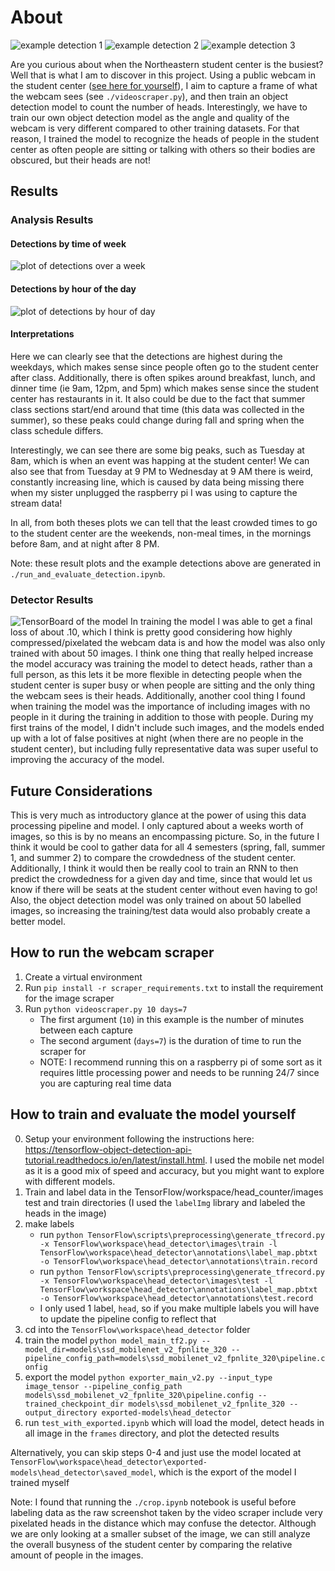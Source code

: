 # About
![example detection 1](exampleImages/example1.png) ![example detection 2](exampleImages/example2.png) ![example detection 3](exampleImages/example3.png)

Are you curious about when the Northeastern student center is the busiest? Well that is what I am to discover in this project. 
Using a public webcam in the student center ([see here for yourself]('http://129.10.161.241/mjpg/video.mjpg')), I aim to capture a frame of what the webcam sees (see `./videoscraper.py`),
and then train an object detection model to count the number of heads. Interestingly, we have to train our own object detection model as the angle and quality of the
webcam is very different compared to other training datasets. For that reason, I trained the model to recognize the heads of people in the student center as often people are sitting or talking with others so their bodies are obscured, but their heads are not!

## Results
### Analysis Results
#### Detections by time of week
![plot of detections over a week](exampleImages/wholeWeek.png)

#### Detections by hour of the day
![plot of detections by hour of day](exampleImages/byHour.png)

#### Interpretations
Here we can clearly see that the detections are highest during the weekdays, which makes sense since people often go to the student center after class. Additionally, there is often spikes around breakfast, lunch, and dinner time (ie 9am, 12pm, and 5pm) which makes sense since the student center has restaurants in it. It also could be due to the fact that summer class sections start/end around that time (this data was collected in the summer), so these peaks could change during fall and spring when the class schedule differs.

Interestingly, we can see there are some big peaks, such as Tuesday at 8am, which is when an event was happing at the student center! We can also see that from Tuesday at 9 PM to Wednesday at 9 AM there is weird, constantly increasing line, which is caused by data being missing there when my sister unplugged the raspberry pi I was using to capture the stream data! 

In all, from both theses plots we can tell that the least crowded times to go to the student center are the weekends, non-meal times, in the mornings before 8am, and at night after 8 PM.

Note: these result plots and the example detections above are generated in `./run_and_evaluate_detection.ipynb`.

### Detector Results
![TensorBoard of the model](exampleImages/modelTrainInfo.png)
In training the model I was able to get a final loss of about .10, which I think is pretty good considering how highly compressed/pixelated the webcam data is and how the model was also only trained with about 50 images. I think one thing that really helped increase the model accuracy was training the model to detect heads, rather than a full person, as this lets it be more flexible in detecting people when the student center is super busy or when people are sitting and the only thing the webcam sees is their heads. Additionally, another cool thing I found when training the model was the importance of including images with no people in it during the training in addition to those with people. During my first trains of the model, I didn't include such images, and the models ended up with a lot of false positives at night (when there are no people in the student center), but including fully representative data was super useful to improving the accuracy of the model.

## Future Considerations
This is very much as introductory glance at the power of using this data processing pipeline and model. I only captured about a weeks worth of images, so this is by no means an encompassing picture. So, in the future I think it would be cool to gather data for all 4 semesters (spring, fall, summer 1, and summer 2) to compare the crowdedness of the student center. Additionally, I think it would then be really cool to train an RNN to then predict the crowdedness for a given day and time, since that would let us know if there will be seats at the student center without even having to go! Also, the object detection model was only trained on about 50 labelled images, so increasing the training/test data would also probably create a better model.

## How to run the webcam scraper
1. Create a virtual environment
2. Run `pip install -r scraper_requirements.txt` to install the requirement for the image scraper
3. Run `python videoscraper.py 10 days=7`
    - The first argument (`10`) in this example is the number of minutes between each capture
    - The second argument (`days=7`) is the duration of time to run the scraper for
    - NOTE: I recommend running this on a raspberry pi of some sort as it requires little processing power and needs to be running 24/7 since you are capturing real time data

## How to train and evaluate the model yourself
0. Setup your environment following the instructions here: https://tensorflow-object-detection-api-tutorial.readthedocs.io/en/latest/install.html. I used the mobile net model as it is a good mix of speed and accuracy, but you might want to explore with different models.
1. Train and label data in the TensorFlow/workspace/head_counter/images test and train directories (I used the `labelImg` library and labeled the heads in the image)
2. make labels
    - run `python TensorFlow\scripts\preprocessing\generate_tfrecord.py -x TensorFlow\workspace\head_detector\images\train -l TensorFlow\workspace\head_detector\annotations\label_map.pbtxt -o TensorFlow\workspace\head_detector\annotations\train.record`
    - run `python TensorFlow\scripts\preprocessing\generate_tfrecord.py -x TensorFlow\workspace\head_detector\images\test -l TensorFlow\workspace\head_detector\annotations\label_map.pbtxt -o TensorFlow\workspace\head_detector\annotations\test.record`
    - I only used 1 label, `head`, so if you make multiple labels you will have to update the pipeline config to reflect that
3. cd into the `TensorFlow\workspace\head_detector` folder
3. train the model `python model_main_tf2.py --model_dir=models\ssd_mobilenet_v2_fpnlite_320 --pipeline_config_path=models\ssd_mobilenet_v2_fpnlite_320\pipeline.config`
4. export the model `python exporter_main_v2.py --input_type image_tensor --pipeline_config_path models\ssd_mobilenet_v2_fpnlite_320\pipeline.config --trained_checkpoint_dir models\ssd_mobilenet_v2_fpnlite_320 --output_directory exported-models\head_detector`
5. run `test_with_exported.ipynb` which will load the model, detect heads in all image in the `frames` directory, and plot the detected results

Alternatively, you can skip steps 0-4 and just use the model located at `TensorFlow\workspace\head_detector\exported-models\head_detector\saved_model`, which is the export of the model I trained myself

Note: I found that running the `./crop.ipynb` notebook is useful before labeling data as the raw screenshot taken by the video scraper include very pixelated heads in the distance which may confuse the detector. Although we are only looking at a smaller subset of the image, we can still analyze the overall busyness of the student center by comparing the relative amount of people in the images.

